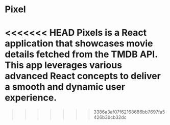 # Pixel
<<<<<<< HEAD
Pixels is a React application that showcases movie details fetched from the TMDB API. This app leverages various advanced React concepts to deliver a smooth and dynamic user experience.
=======





>>>>>>> 3386a3af07f62168686bb7697fa5426b3bcb32dc
